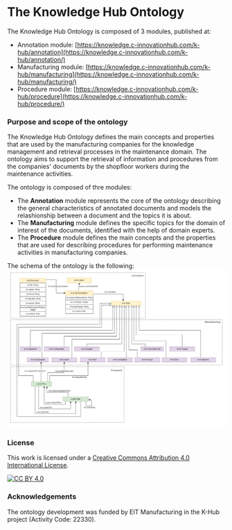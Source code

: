The Knowledge Hub Ontology 
===================
The Knowledge Hub Ontology is composed of 3 modules, published at:
- Annotation module: [https://knowledge.c-innovationhub.com/k-hub/annotation](https://knowledge.c-innovationhub.com/k-hub/annotation/)
- Manufacturing module: [https://knowledge.c-innovationhub.com/k-hub/manufacturing](https://knowledge.c-innovationhub.com/k-hub/manufacturing/)
- Procedure module: [https://knowledge.c-innovationhub.com/k-hub/procedure](https://knowledge.c-innovationhub.com/k-hub/procedure/)

### Purpose and scope of the ontology
The Knowledge Hub Ontology defines the main concepts and properties that are used by the manufacturing companies for the knowledge management and retrieval processes in the maintenance domain.
The ontology aims to support the retrieval of information and procedures from the companies' documents by the shopfloor workers during the maintenance activities. 

The ontology is composed of thre modules:
- The __Annotation__ module represents the core of the ontology describing the general characteristics of annotated documents and models the relashionship between a document and the topics it is about.
- The __Manufacturing__ module defines the specific topics for the domain of interest of the documents, identified with the help of domain experts.
- The __Procedure__ module defines the main concepts and the properties that are used for describing procedures for performing maintenance activities in manufacturing companies.

The schema of the ontology is the following:
 ![KHUB ontology modules](/ontology-all.png)


### License

This work is licensed under a [Creative Commons Attribution 4.0 International
License](http://creativecommons.org/licenses/by/4.0/).

[![CC BY 4.0](https://i.creativecommons.org/l/by/4.0/88x31.png)](http://creativecommons.org/licenses/by/4.0/)

### Acknowledgements
The ontology development was funded by EIT Manufacturing in the K-Hub project (Activity Code: 22330).
